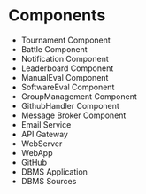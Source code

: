 # Components

* Tournament Component
* Battle Component
* Notification Component
* Leaderboard Component
* ManualEval Component
* SoftwareEval Component
* GroupManagement Component
* GithubHandler Component
* Message Broker Component
* Email Service
* API Gateway
* WebServer
* WebApp
* GitHub
* DBMS Application
* DBMS Sources
